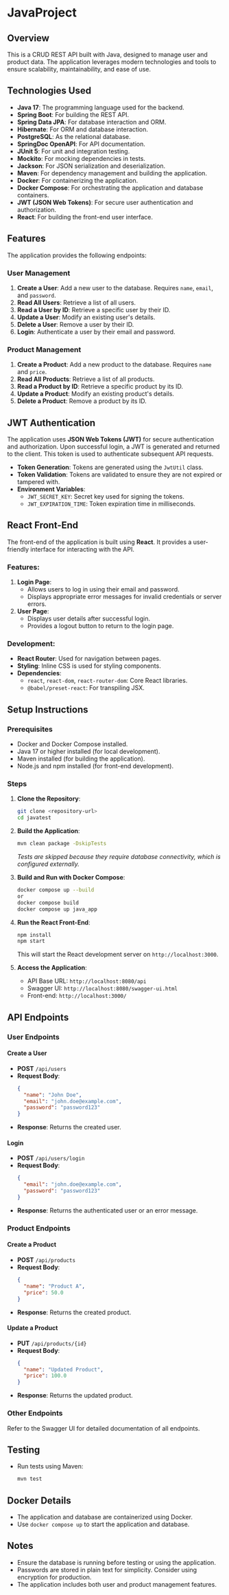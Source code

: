 ﻿# JavaProject

## Overview
This is a CRUD REST API built with Java, designed to manage user and product data. The application leverages modern technologies and tools to ensure scalability, maintainability, and ease of use.

## Technologies Used
- **Java 17**: The programming language used for the backend.
- **Spring Boot**: For building the REST API.
- **Spring Data JPA**: For database interaction and ORM.
- **Hibernate**: For ORM and database interaction.
- **PostgreSQL**: As the relational database.
- **SpringDoc OpenAPI**: For API documentation.
- **JUnit 5**: For unit and integration testing.
- **Mockito**: For mocking dependencies in tests.
- **Jackson**: For JSON serialization and deserialization.
- **Maven**: For dependency management and building the application.
- **Docker**: For containerizing the application.
- **Docker Compose**: For orchestrating the application and database containers.
- **JWT (JSON Web Tokens)**: For secure user authentication and authorization.
- **React**: For building the front-end user interface.

## Features
The application provides the following endpoints:

### User Management
1. **Create a User**: Add a new user to the database. Requires `name`, `email`, and `password`.
2. **Read All Users**: Retrieve a list of all users.
3. **Read a User by ID**: Retrieve a specific user by their ID.
4. **Update a User**: Modify an existing user's details.
5. **Delete a User**: Remove a user by their ID.
6. **Login**: Authenticate a user by their email and password.

### Product Management
1. **Create a Product**: Add a new product to the database. Requires `name` and `price`.
2. **Read All Products**: Retrieve a list of all products.
3. **Read a Product by ID**: Retrieve a specific product by its ID.
4. **Update a Product**: Modify an existing product's details.
5. **Delete a Product**: Remove a product by its ID.

## JWT Authentication
The application uses **JSON Web Tokens (JWT)** for secure authentication and authorization. Upon successful login, a JWT is generated and returned to the client. This token is used to authenticate subsequent API requests.

- **Token Generation**: Tokens are generated using the `JwtUtil` class.
- **Token Validation**: Tokens are validated to ensure they are not expired or tampered with.
- **Environment Variables**:
  - `JWT_SECRET_KEY`: Secret key used for signing the tokens.
  - `JWT_EXPIRATION_TIME`: Token expiration time in milliseconds.

## React Front-End
The front-end of the application is built using **React**. It provides a user-friendly interface for interacting with the API.

### Features:
1. **Login Page**:
   - Allows users to log in using their email and password.
   - Displays appropriate error messages for invalid credentials or server errors.
2. **User Page**:
   - Displays user details after successful login.
   - Provides a logout button to return to the login page.

### Development:
- **React Router**: Used for navigation between pages.
- **Styling**: Inline CSS is used for styling components.
- **Dependencies**:
  - `react`, `react-dom`, `react-router-dom`: Core React libraries.
  - `@babel/preset-react`: For transpiling JSX.

## Setup Instructions
### Prerequisites
- Docker and Docker Compose installed.
- Java 17 or higher installed (for local development).
- Maven installed (for building the application).
- Node.js and npm installed (for front-end development).

### Steps
1. **Clone the Repository**:
   ```bash
   git clone <repository-url>
   cd javatest
   ```

2. **Build the Application**:
   ```bash
   mvn clean package -DskipTests
   ```
   *Tests are skipped because they require database connectivity, which is configured externally.*

3. **Build and Run with Docker Compose**:
   ```bash
   docker compose up --build
   or
   docker compose build
   docker compose up java_app
   ```

4. **Run the React Front-End**:
   ```bash
   npm install
   npm start
   ```
   This will start the React development server on `http://localhost:3000`.

5. **Access the Application**:
   - API Base URL: `http://localhost:8080/api`
   - Swagger UI: `http://localhost:8080/swagger-ui.html`
   - Front-end: `http://localhost:3000/`

## API Endpoints
### User Endpoints
#### Create a User
- **POST** `/api/users`
- **Request Body**:
  ```json
  {
    "name": "John Doe",
    "email": "john.doe@example.com",
    "password": "password123"
  }
  ```
- **Response**: Returns the created user.

#### Login
- **POST** `/api/users/login`
- **Request Body**:
  ```json
  {
    "email": "john.doe@example.com",
    "password": "password123"
  }
  ```
- **Response**: Returns the authenticated user or an error message.

### Product Endpoints
#### Create a Product
- **POST** `/api/products`
- **Request Body**:
  ```json
  {
    "name": "Product A",
    "price": 50.0
  }
  ```
- **Response**: Returns the created product.

#### Update a Product
- **PUT** `/api/products/{id}`
- **Request Body**:
  ```json
  {
    "name": "Updated Product",
    "price": 100.0
  }
  ```
- **Response**: Returns the updated product.

### Other Endpoints
Refer to the Swagger UI for detailed documentation of all endpoints.

## Testing
- Run tests using Maven:
  ```bash
  mvn test
  ```

## Docker Details
- The application and database are containerized using Docker.
- Use `docker compose up` to start the application and database.

## Notes
- Ensure the database is running before testing or using the application.
- Passwords are stored in plain text for simplicity. Consider using encryption for production.
- The application includes both user and product management features.

